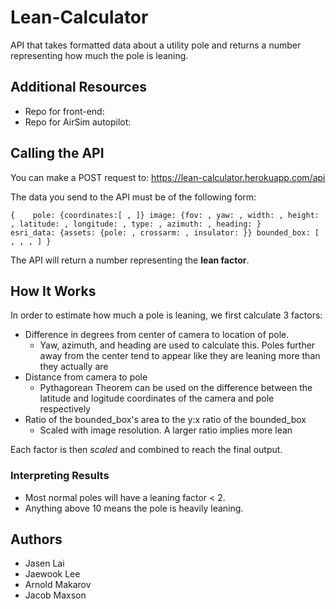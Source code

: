 # Lean-Calculator
API that takes formatted data about a utility pole and returns a number representing how much the pole is leaning.

## Additional Resources
- Repo for front-end:
- Repo for AirSim autopilot:

## Calling the API
You can make a POST request to: https://lean-calculator.herokuapp.com/api

The data you send to the API must be of the following form:

`
{   
  pole: {coordinates:[ , ]}
  image: {fov: , yaw: , width: , height: , latitude: , longitude: , type: , azimuth: , heading: }     
  esri_data: {assets: {pole: , crossarm: , insulator: }}
  bounded_box: [ , , , ]
}
`

The API will return a number representing the **lean factor**.

## How It Works
In order to estimate how much a pole is leaning, we first calculate 3 factors:
* Difference in degrees from center of camera to location of pole.
  * Yaw, azimuth, and heading are used to calculate this. Poles further away from the center tend to appear like they are leaning more than they actually are
* Distance from camera to pole
  * Pythagorean Theorem can be used on the difference between the latitude and logitude coordinates of the camera and pole respectively
* Ratio of the bounded_box's area to the y:x ratio of the bounded_box
  * Scaled with image resolution. A larger ratio implies more lean
  
Each factor is then *scaled* and combined to reach the final output.

### Interpreting Results
- Most normal poles will have a leaning factor < 2.
- Anything above 10 means the pole is heavily leaning.

## Authors
* Jasen Lai
* Jaewook Lee
* Arnold Makarov
* Jacob Maxson
